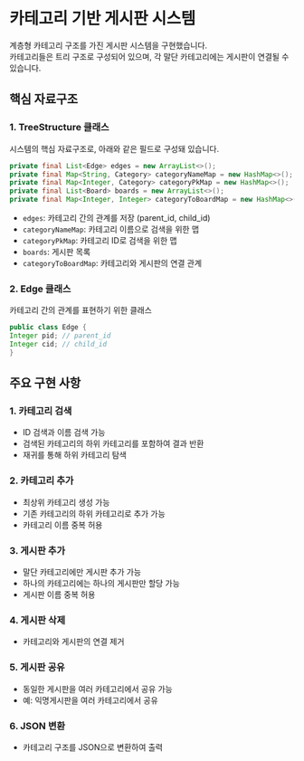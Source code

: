 # 카테고리 기반 게시판 시스템

계층형 카테고리 구조를 가진 게시판 시스템을 구현했습니다.<br>
카테고리들은 트리 구조로 구성되어 있으며, 각 말단 카테고리에는 게시판이 연결될 수 있습니다.

## 핵심 자료구조
### 1. TreeStructure 클래스

시스템의 핵심 자료구조로, 아래와 같은 필드로 구성돼 있습니다.
```java
private final List<Edge> edges = new ArrayList<>();
private final Map<String, Category> categoryNameMap = new HashMap<>();
private final Map<Integer, Category> categoryPkMap = new HashMap<>();
private final List<Board> boards = new ArrayList<>();
private final Map<Integer, Integer> categoryToBoardMap = new HashMap<>();
```
- `edges`: 카테고리 간의 관계를 저장 (parent_id, child_id)
- `categoryNameMap`: 카테고리 이름으로 검색을 위한 맵
- `categoryPkMap`: 카테고리 ID로 검색을 위한 맵
- `boards`: 게시판 목록
- `categoryToBoardMap`: 카테고리와 게시판의 연결 관계

### 2. Edge 클래스
카테고리 간의 관계를 표현하기 위한 클래스
```java
public class Edge {
Integer pid; // parent_id
Integer cid; // child_id
}
```

## 주요 구현 사항
### 1. 카테고리 검색
- ID 검색과 이름 검색 가능
- 검색된 카테고리의 하위 카테고리를 포함하여 결과 반환
- 재귀를 통해 하위 카테고리 탐색

### 2. 카테고리 추가
- 최상위 카테고리 생성 가능
- 기존 카테고리의 하위 카테고리로 추가 가능
- 카테고리 이름 중복 허용

### 3. 게시판 추가
- 말단 카테고리에만 게시판 추가 가능
- 하나의 카테고리에는 하나의 게시판만 할당 가능
- 게시판 이름 중복 허용

### 4. 게시판 삭제
- 카테고리와 게시판의 연결 제거

### 5. 게시판 공유
- 동일한 게시판을 여러 카테고리에서 공유 가능
- 예: 익명게시판을 여러 카테고리에서 공유

### 6. JSON 변환
- 카테고리 구조를 JSON으로 변환하여 출력
